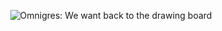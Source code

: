 <p align="center">
<img src="https://github.com/omnigres/.github/assets/452/62a9ff98-3339-4b58-822e-ce6660fa3468" alt="Omnigres: We want back to the drawing board">
</p>

